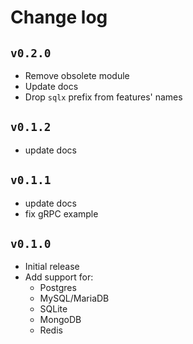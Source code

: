 # Change log

## `v0.2.0`

- Remove obsolete module
- Update docs
- Drop `sqlx` prefix from features' names

## `v0.1.2`

- update docs

## `v0.1.1`

- update docs
- fix gRPC example

## `v0.1.0`

- Initial release
- Add support for:
  - Postgres
  - MySQL/MariaDB
  - SQLite
  - MongoDB
  - Redis
